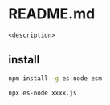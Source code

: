 # README.md

    <description>

## install

```bash
npm install -g es-node esm
```

```
npx es-node xxxx.js
```
